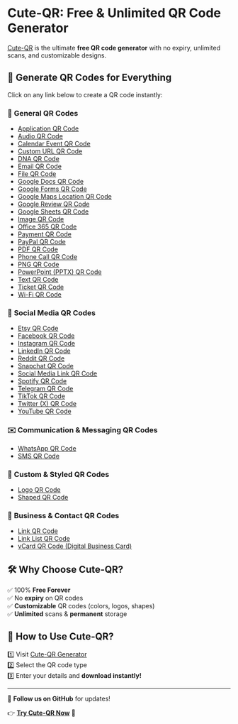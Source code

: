 # Cute-QR: Free & Unlimited QR Code Generator  

[Cute-QR](https://cute-qr.com) is the ultimate **free QR code generator** with no expiry, unlimited scans, and customizable designs.  

## 📌 **Generate QR Codes for Everything**  
Click on any link below to create a QR code instantly:

### 🔗 **General QR Codes**
- [Application QR Code](https://cute-qr.com/qr-code-generator/application/)
- [Audio QR Code](https://cute-qr.com/qr-code-generator/audio/)
- [Calendar Event QR Code](https://cute-qr.com/qr-code-generator/calendar/)
- [Custom URL QR Code](https://cute-qr.com/qr-code-generator/custom-url/)
- [DNA QR Code](https://cute-qr.com/qr-code-generator/dna/)
- [Email QR Code](https://cute-qr.com/qr-code-generator/email/)
- [File QR Code](https://cute-qr.com/qr-code-generator/file/)
- [Google Docs QR Code](https://cute-qr.com/qr-code-generator/google-doc/)
- [Google Forms QR Code](https://cute-qr.com/qr-code-generator/google-forms/)
- [Google Maps Location QR Code](https://cute-qr.com/qr-code-generator/google-maps/)
- [Google Review QR Code](https://cute-qr.com/qr-code-generator/google-review/)
- [Google Sheets QR Code](https://cute-qr.com/qr-code-generator/google-sheets/)
- [Image QR Code](https://cute-qr.com/qr-code-generator/image/)
- [Office 365 QR Code](https://cute-qr.com/qr-code-generator/office-365/)
- [Payment QR Code](https://cute-qr.com/qr-code-generator/payment/)
- [PayPal QR Code](https://cute-qr.com/qr-code-generator/paypal/)
- [PDF QR Code](https://cute-qr.com/qr-code-generator/pdf/)
- [Phone Call QR Code](https://cute-qr.com/qr-code-generator/phone-call/)
- [PNG QR Code](https://cute-qr.com/qr-code-generator/png/)
- [PowerPoint (PPTX) QR Code](https://cute-qr.com/qr-code-generator/pptx/)
- [Text QR Code](https://cute-qr.com/qr-code-generator/text/)
- [Ticket QR Code](https://cute-qr.com/qr-code-generator/ticket/)
- [Wi-Fi QR Code](https://cute-qr.com/qr-code-generator/wi-fi/)

### 📱 **Social Media QR Codes**
- [Etsy QR Code](https://cute-qr.com/qr-code-generator/etsy/)
- [Facebook QR Code](https://cute-qr.com/qr-code-generator/facebook/)
- [Instagram QR Code](https://cute-qr.com/qr-code-generator/instagram/)
- [LinkedIn QR Code](https://cute-qr.com/qr-code-generator/linkedin/)
- [Reddit QR Code](https://cute-qr.com/qr-code-generator/reddit/)
- [Snapchat QR Code](https://cute-qr.com/qr-code-generator/snapchat/)
- [Social Media Link QR Code](https://cute-qr.com/qr-code-generator/social-media/)
- [Spotify QR Code](https://cute-qr.com/qr-code-generator/spotify/)
- [Telegram QR Code](https://cute-qr.com/qr-code-generator/telegram/)
- [TikTok QR Code](https://cute-qr.com/qr-code-generator/tiktok/)
- [Twitter (X) QR Code](https://cute-qr.com/qr-code-generator/twitter/)
- [YouTube QR Code](https://cute-qr.com/qr-code-generator/youtube/)

### ✉️ **Communication & Messaging QR Codes**
- [WhatsApp QR Code](https://cute-qr.com/qr-code-generator/whatsapp/)
- [SMS QR Code](https://cute-qr.com/qr-code-generator/sms/)

### 🎨 **Custom & Styled QR Codes**
- [Logo QR Code](https://cute-qr.com/qr-code-generator/logo/)
- [Shaped QR Code](https://cute-qr.com/qr-code-generator/shaped/)

### 📇 **Business & Contact QR Codes**
- [Link QR Code](https://cute-qr.com/qr-code-generator/link/)
- [Link List QR Code](https://cute-qr.com/qr-code-generator/link-list/)
- [vCard QR Code (Digital Business Card)](https://cute-qr.com/qr-code-generator/vcard/)

## 🛠 **Why Choose Cute-QR?**
✅ 100% **Free Forever**  
✅ No **expiry** on QR codes  
✅ **Customizable** QR codes (colors, logos, shapes)  
✅ **Unlimited** scans & **permanent** storage  

## 🚀 **How to Use Cute-QR?**
1️⃣ Visit [Cute-QR Generator](https://cute-qr.com)  
2️⃣ Select the QR code type  
3️⃣ Enter your details and **download instantly!**  

---

🔹 **Follow us on GitHub** for updates!  

👉 **[Try Cute-QR Now](https://cute-qr.com/)** 🚀  

